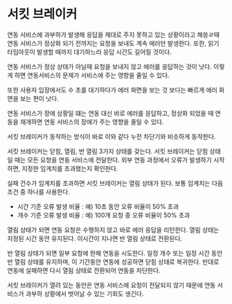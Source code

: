 # 서킷 브레이커
연동 서비스에 과부하가 발생해 응답을 제대로 주지 못하고 있는 상황이라고 해씅ㄹ때 연동 서비스가 정상화 되기 전까지는 요청을 보내도 계속 에러만 발생한다. 또한, 읽기 타임아웃이 발생할 때까지 대기하느라 응답 시간도 길어질 것이다.

연동 서비스가 정상 상태가 아닐때 요청을 보내지 않고 에러를 응답하는 것이 낫다. 이렇게 하면 연동서비스의 문제가 서비스에 주는 영향을 줄일 수 있다.

또한 사용자 입장에서도 수 초를 대기하다가 에러 화면을 보는 것 보다는 빠르게 에러 화면을 보는 편이 낫다.

연동 서비스가 장애 상황일 떄는 연동 대신 바로 에러를 응답하고, 정상화 되었을 때 연동을 재개하면 연동 서비스의 장애가 주는 영향을 줄일 수 있다.

서킷 브레이커가 동작하는 방식이 바로 이와 같다 누전 차단기와 비슷하게 동작한다. 

서킷 브레이커는 닫힘, 열림, 반 열림 3가지 상태를 갖는다. 서킷 브레이커는 닫힘 상태일 때는 모든 요청을 연동 서비스에 전달한다. 외부 연동 과정에서 오류가 발생하기 시작하면, 지정한 임게치를 초과했는지 확인한다.

실패 건수가 임계치를 초과하면 서킷 브레이커는 열림 상태가 된다. 보통 임계치는 다음 조건 중 하나를 사용한다.
- 시간 기준 오류 발생 비율 : 예) 10초 동안 오류 비율이 50% 초과
- 개수 기준 오류 발생 비율 : 예) 100개 요청 중 오류 비율이 50% 초과

열림 상태가 되면 연동 요청은 수행하지 않고 바로 에러 응답을 리턴한다. 열림 상태는 지정된 시간 동안 유지된다. 이시간이 지나면 반 열림 상태로 전환된다. 

반 열림 상태가 되면 일부 요청에 한해 연동을 시도한다. 일정 개수 또는 일정 시간 동안 반 열림 상태를 유지하며, 이 기간동안 연동에 성공하면 닫힘 상태로 복귀한다. 반대로 연동에 실패하면 다시 열림 상태로 전환되어 연동을 차단한다.

서킷 브레이커가 열려 있는 동안은 연동 서비스에 요청이 전달되지 않기 때문에 연동 서비스가 과부하 상황에서 벗어날 수 있는 기회도 생긴다.